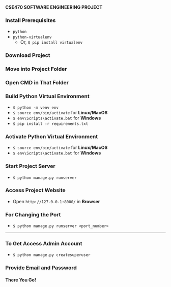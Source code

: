 #### CSE470 SOFTWARE ENGINEERING PROJECT

### Install Prerequisites
- `python`
- `python-virtualenv`
    - Or, `$ pip install virtualenv`
### Download Project
### Move into Project Folder
### Open CMD in That Folder
### Build Python Virtual Environment
- `$ python -m venv env`
- `$ source env/bin/activate` for **Linux/MacOS**
- `$ env\Scripts\activate.bat` for **Windows**
- `$ pip install -r requirements.txt`
### Activate Python Virtual Environment
- `$ source env/bin/activate` for **Linux/MacOS**
- `$ env\Scripts\activate.bat` for **Windows**
### Start Project Server
- `$ python manage.py runserver`
### Access Project Website
- Open `http://127.0.0.1:8000/` in **Browser**
### For Changing the Port
- `$ python manage.py runserver <port_number>`

-----------------------------------------------------------------
### To Get Access Admin Account
- `$ python manage.py createsuperuser`
### Provide Email and Password

#### There You Go!
 
